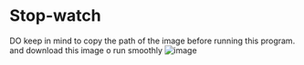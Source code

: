 # Stop-watch
DO keep in mind to copy the path of the image before running this program.
and download this image o run smoothly
![image](https://github.com/user-attachments/assets/73365cdc-bc83-4123-8295-c342840c6ea8)
